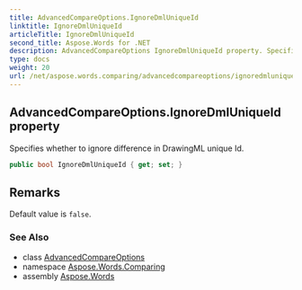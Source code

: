 ```yaml
---
title: AdvancedCompareOptions.IgnoreDmlUniqueId
linktitle: IgnoreDmlUniqueId
articleTitle: IgnoreDmlUniqueId
second_title: Aspose.Words for .NET
description: AdvancedCompareOptions IgnoreDmlUniqueId property. Specifies whether to ignore difference in DrawingML unique Id in C#.
type: docs
weight: 20
url: /net/aspose.words.comparing/advancedcompareoptions/ignoredmluniqueid/
---
```

## AdvancedCompareOptions.IgnoreDmlUniqueId property

Specifies whether to ignore difference in DrawingML unique Id.

```csharp
public bool IgnoreDmlUniqueId { get; set; }
```

## Remarks

Default value is `false`.

### See Also

* class [AdvancedCompareOptions](../)
* namespace [Aspose.Words.Comparing](../../../aspose.words.comparing/)
* assembly [Aspose.Words](../../../)
